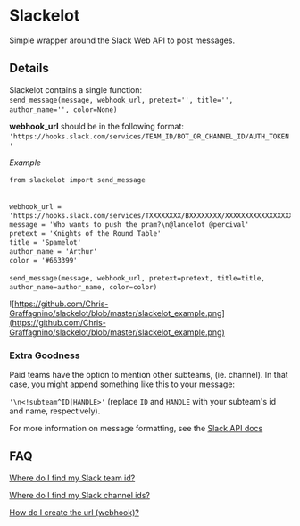 # Slackelot
Simple wrapper around the Slack Web API to post messages.


## Details

Slackelot contains a single function:  
`send_message(message, webhook_url, pretext='', title='', author_name='', color=None)`


**webhook_url** should be in the following format:
`'https://hooks.slack.com/services/TEAM_ID/BOT_OR_CHANNEL_ID/AUTH_TOKEN'`

*Example*
```
from slackelot import send_message


webhook_url = 'https://hooks.slack.com/services/TXXXXXXXX/BXXXXXXXX/XXXXXXXXXXXXXXXXXXXXXXXX'
message = 'Who wants to push the pram?\n@lancelot @percival'
pretext = 'Knights of the Round Table'
title = 'Spamelot'
author_name = 'Arthur'
color = '#663399'

send_message(message, webhook_url, pretext=pretext, title=title, author_name=author_name, color=color)
```
![https://github.com/Chris-Graffagnino/slackelot/blob/master/slackelot_example.png](https://github.com/Chris-Graffagnino/slackelot/blob/master/slackelot_example.png)

### Extra Goodness
Paid teams have the option to mention other subteams, (ie. channel). In that
case, you might append something like this to your message:

`'\n<!subteam^ID|HANDLE>'`
(replace `ID` and `HANDLE` with your subteam's id and name, respectively).

For more information on message formatting, see the [Slack API docs](https://api.slack.com/docs/message-formatting)


## FAQ

[Where do I find my Slack team id?](https://api.slack.com/methods/team.info/test)

[Where do I find my Slack channel ids?](https://api.slack.com/methods/channels.list/test)

[How do I create the url (webhook)?](https://my.slack.com/services/new/incoming-webhook/)
